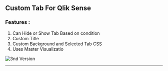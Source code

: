 <h2>Custom Tab For Qlik Sense</h2>
<h3>Features : </h3>
<ol>
  <li>Can Hide or Show Tab Based on condition</li>
  <li>Custom Title</li>
  <li>Custom Background and Selected Tab CSS</li>
  <li>Uses Master Visualizatio</li>
</ol>
<img src="./x-Tabcontainer.gif" alt="3nd Version">
<hr>
